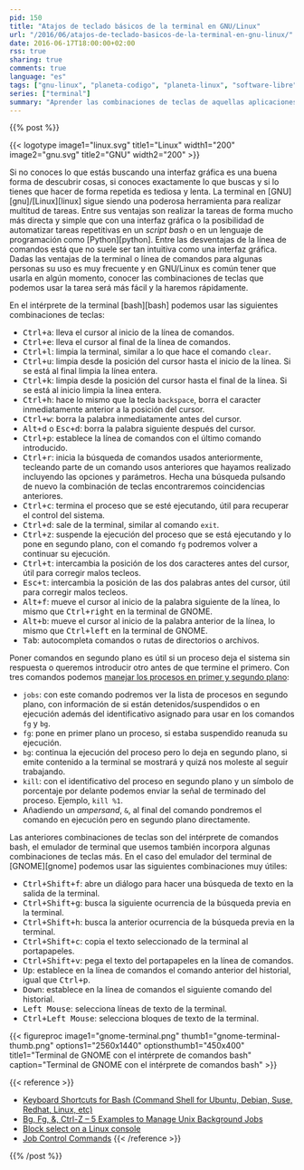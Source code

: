 ```yaml
---
pid: 150
title: "Atajos de teclado básicos de la terminal en GNU/Linux"
url: "/2016/06/atajos-de-teclado-basicos-de-la-terminal-en-gnu-linux/"
date: 2016-06-17T18:00:00+02:00
rss: true
sharing: true
comments: true
language: "es"
tags: ["gnu-linux", "planeta-codigo", "planeta-linux", "software-libre"]
series: ["terminal"]
summary: "Aprender las combinaciones de teclas de aquellas aplicaciones que usamos frecuentemente y durante mucho tiempo nos ayuda a hacer las cosas en menos tiempo y de forma más sencilla. Cada aplicación tiene los suyos propios, en este artículo los de la terminal con el intérprete de comandos _bash_ para GNU/Linux."
---
```


{{% post %}}

{{< logotype image1="linux.svg" title1="Linux" width1="200" image2="gnu.svg" title2="GNU" width2="200" >}}

Si no conoces lo que estás buscando una interfaz gráfica es una buena forma de descubrir cosas, si conoces exactamente lo que buscas y si lo tienes que hacer de forma repetida es tediosa y lenta. La terminal en [GNU][gnu]/[Linux][linux] sigue siendo una poderosa herramienta para realizar multitud de tareas. Entre sus ventajas son realizar la tareas de forma mucho más directa y simple que con una interfaz gráfica o la posibilidad de automatizar tareas repetitivas en un _script bash_ o en un lenguaje de programación como [Python][python]. Entre las desventajas de la línea de comandos está que no suele ser tan intuitiva como una interfaz gráfica. Dadas las ventajas de la terminal o línea de comandos para algunas personas su uso es muy frecuente y en GNU/Linux es común tener que usarla en algún momento, conocer las combinaciones de teclas que podemos usar la tarea será más fácil y la haremos rápidamente.

En el intérprete de la terminal [bash][bash] podemos usar las siguientes combinaciones de teclas:

* <kbd>Ctrl+a</kbd>: lleva el cursor al inicio de la línea de comandos.
* <kbd>Ctrl+e</kbd>: lleva el cursor al final de la línea de comandos.
* <kbd>Ctrl+l</kbd>: limpia la terminal, similar a lo que hace el comando <code>clear</code>.
* <kbd>Ctrl+u</kbd>: limpia desde la posición del cursor hasta el inicio de la línea. Si se está al final limpia la línea entera.
* <kbd>Ctrl+k</kbd>: limpia desde la posición del cursor hasta el final de la línea. Si se está al inicio limpia la línea entera.
* <kbd>Ctrl+h</kbd>: hace lo mismo que la tecla <code>backspace</code>, borra el caracter inmediatamente anterior a la posición del cursor.
* <kbd>Ctrl+w</kbd>: borra la palabra inmediatamente antes del cursor.
* <kbd>Alt+d</kbd> o <kbd>Esc+d</kbd>: borra la palabra siguiente después del cursor.
* <kbd>Ctrl+p</kbd>: establece la línea de comandos con el último comando introducido.
* <kbd>Ctrl+r</kbd>: inicia la búsqueda de comandos usados anteriormente, tecleando parte de un comando usos anteriores que hayamos realizado incluyendo las opciones y parámetros. Hecha una búsqueda pulsando de nuevo la combinación de teclas encontraremos coincidencias anteriores.
* <kbd>Ctrl+c</kbd>: termina el proceso que se esté ejecutando, útil para recuperar el control del sistema.
* <kbd>Ctrl+d</kbd>: sale de la terminal, similar al comando <code>exit</code>.
* <kbd>Ctrl+z</kbd>: suspende la ejecución del proceso que se está ejecutando y lo pone en segundo plano, con el comando <code>fg</code> podremos volver a continuar su ejecución.
* <kbd>Ctrl+t</kbd>: intercambia la posición de los dos caracteres antes del cursor, útil para corregir malos tecleos.
* <kbd>Esc+t</kbd>: intercambia la posición de las dos palabras antes del cursor, útil para corregir malos tecleos.
* <kbd>Alt+f</kbd>: mueve el cursor al inicio de la palabra siguiente de la línea, lo mismo que <kbd>Ctrl+right</kbd> en la terminal de GNOME.
* <kbd>Alt+b</kbd>: mueve el cursor al inicio de la palabra anterior de la línea, lo mismo que <kbd>Ctrl+left</kbd> en la terminal de GNOME.
* <kbd>Tab</kbd>: autocompleta comandos o rutas de directorios o archivos.

Poner comandos en segundo plano es útil si un proceso deja el sistema sin respuesta o queremos introducir otro antes de que termine el primero. Con tres comandos podemos [manejar los procesos en primer y segundo plano](http://www.tldp.org/LDP/abs/html/x9644.html):

* <code>jobs</code>: con este comando podremos ver la lista de procesos en segundo plano, con información de si están detenidos/suspendidos o en ejecución además del identificativo asignado para usar en los comandos <code>fg</code> y <code>bg</code>.
* <code>fg</code>: pone en primer plano un proceso, si estaba suspendido reanuda su ejecución.
* <code>bg</code>: continua la ejecución del proceso pero lo deja en segundo plano, si emite contenido a la terminal se mostrará y quizá nos moleste al seguir trabajando.
* <code>kill</code>: con el identificativo del proceso en segundo plano y un símbolo de porcentaje por delante podemos enviar la señal de terminado del proceso. Ejemplo, <code>kill %1</code>.
* Añadiendo un _ampersand_, <code>&</code>, al final del comando pondremos el comando en ejecución pero en segundo plano directamente.

Las anteriores combinaciones de teclas son del intérprete de comandos bash, el emulador de terminal que usemos también incorpora algunas combinaciones de teclas más. En el caso del emulador del terminal de [GNOME][gnome] podemos usar las siguientes combinaciones muy útiles:

* <kbd>Ctrl+Shift+f</kbd>: abre un diálogo para hacer una búsqueda de texto en la salida de la terminal.
* <kbd>Ctrl+Shift+g</kbd>: busca la siguiente ocurrencia de la búsqueda previa en la terminal.
* <kbd>Ctrl+Shift+h</kbd>: busca la anterior ocurrencia de la búsqueda previa en la terminal.
* <kbd>Ctrl+Shift+c</kbd>: copia el texto seleccionado de la terminal al portapapeles.
* <kbd>Ctrl+Shift+v</kbd>: pega el texto del portapapeles en la línea de comandos.
* <kbd>Up</kbd>: establece en la línea de comandos el comando anterior del historial, igual que <kbd>Ctrl+p</kbd>.
* <kbd>Down</kbd>: establece en la línea de comandos el siguiente comando del historial.
* <kbd>Left Mouse</kbd>: selecciona líneas de texto de la terminal.
* <kbd>Ctrl+Left Mouse</kbd>: selecciona bloques de texto de la terminal.

{{< figureproc
    image1="gnome-terminal.png" thumb1="gnome-terminal-thumb.png" options1="2560x1440" optionsthumb1="450x400" title1="Terminal de GNOME con el intérprete de comandos bash"
    caption="Terminal de GNOME con el intérprete de comandos bash" >}}

{{< reference >}}
* [Keyboard Shortcuts for Bash (Command Shell for Ubuntu, Debian, Suse, Redhat, Linux, etc)](http://www.howtogeek.com/howto/ubuntu/keyboard-shortcuts-for-bash-command-shell-for-ubuntu-debian-suse-redhat-linux-etc/)
* [Bg, Fg, &, Ctrl-Z – 5 Examples to Manage Unix Background Jobs](http://www.thegeekstuff.com/2010/05/unix-background-job/)
* [Block select on a Linux console](http://serverfault.com/questions/430153/block-select-on-a-linux-console)
* [Job Control Commands](http://www.tldp.org/LDP/abs/html/x9644.html)
{{< /reference >}}

{{% /post %}}
